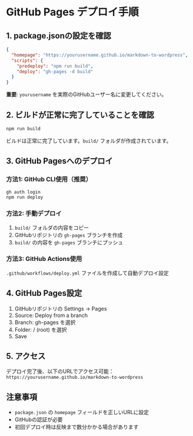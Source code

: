 # GitHub Pages デプロイ手順

## 1. package.jsonの設定を確認

```json
{
  "homepage": "https://yourusername.github.io/markdown-to-wordpress",
  "scripts": {
    "predeploy": "npm run build",
    "deploy": "gh-pages -d build"
  }
}
```

**重要**: `yourusername` を実際のGitHubユーザー名に変更してください。

## 2. ビルドが正常に完了していることを確認

```bash
npm run build
```

ビルドは正常に完了しています。`build/` フォルダが作成されています。

## 3. GitHub Pagesへのデプロイ

### 方法1: GitHub CLI使用（推奨）
```bash
gh auth login
npm run deploy
```

### 方法2: 手動デプロイ
1. `build/` フォルダの内容をコピー
2. GitHubリポジトリの `gh-pages` ブランチを作成
3. `build/` の内容を `gh-pages` ブランチにプッシュ

### 方法3: GitHub Actions使用
`.github/workflows/deploy.yml` ファイルを作成して自動デプロイ設定

## 4. GitHub Pages設定

1. GitHubリポジトリの Settings → Pages
2. Source: Deploy from a branch
3. Branch: gh-pages を選択
4. Folder: / (root) を選択
5. Save

## 5. アクセス

デプロイ完了後、以下のURLでアクセス可能：
`https://yourusername.github.io/markdown-to-wordpress`

## 注意事項

- `package.json` の `homepage` フィールドを正しいURLに設定
- GitHubの認証が必要
- 初回デプロイ時は反映まで数分かかる場合があります